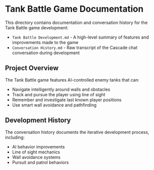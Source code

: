 # Tank Battle Game Documentation

This directory contains documentation and conversation history for the Tank Battle game development:

- `Tank Battle Development.md` - A high-level summary of features and improvements made to the game
- `Conversation History.md` - Raw transcript of the Cascade chat conversation during development

## Project Overview
The Tank Battle game features AI-controlled enemy tanks that can:
- Navigate intelligently around walls and obstacles
- Track and pursue the player using line of sight
- Remember and investigate last known player positions
- Use smart wall avoidance and pathfinding

## Development History
The conversation history documents the iterative development process, including:
- AI behavior improvements
- Line of sight mechanics
- Wall avoidance systems
- Pursuit and patrol behaviors
